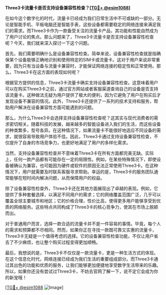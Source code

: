 **Three3卡流量卡是否支持设备兼容性检查？[[TG💪+ @esim1088](https://t.me/s/esim1088)]**

在如今这个数字化的时代，流量卡已经成为我们日常生活中不可或缺的一部分。无论是智能手机、平板电脑还是智能手表，这些设备都需要稳定的网络连接来满足我们的需求。而Three3卡作为一款备受关注的流量卡产品，其功能和性能自然成为了用户讨论的焦点。那么问题来了，Three3卡流量卡是否支持设备兼容性检查呢？今天，我们就来深入探讨一下这个问题。

首先，我们需要明确什么是设备兼容性检查。简单来说，设备兼容性检查就是指确保某个设备能够正确地识别和使用特定的SIM卡或流量卡。这对于用户来说非常重要，因为只有当设备与流量卡兼容时，才能保证网络连接的稳定性和正常使用。那么，Three3卡在这方面的表现如何呢？

根据官方提供的信息，Three3卡流量卡确实支持设备兼容性检查。这意味着用户可以在购买Three3卡之前，通过官方网站或者客服渠道查询自己的设备是否支持该流量卡。这种做法无疑为用户提供了极大的便利，因为它避免了用户在购买后才发现设备不兼容的情况。此外，Three3卡还提供了一系列的技术支持和服务，帮助用户解决在设备兼容性方面可能遇到的问题。

那么，为什么Three3卡会选择支持设备兼容性检查呢？这其实与现代消费者的需求密切相关。随着科技的发展，越来越多的智能设备进入我们的生活，而这些设备的种类繁多，型号各异。在这种情况下，如果流量卡不能很好地适应不同设备的需求，就很容易导致用户体验不佳。因此，Three3卡通过支持设备兼容性检查，不仅提升了自身的市场竞争力，也更好地满足了用户的多样化需求。

当然，支持设备兼容性检查并不意味着Three3卡在所有方面都完美无缺。实际上，任何一款产品都有可能存在一定的局限性。例如，在某些特殊情况下，即使设备被确认为兼容，也可能因为硬件或软件的原因无法正常使用Three3卡。在这种情况下，用户就需要及时联系客服寻求帮助。幸运的是，Three3卡的服务团队通常能够在短时间内解决问题，从而保障用户的权益。

除了设备兼容性检查外，Three3卡还在其他方面展现出了卓越的表现。例如，它提供了多种套餐选择，以满足不同用户的需求；它的网络覆盖范围广泛，几乎可以覆盖全球主要城市和地区；它的价格合理，性价比高，使得更多用户能够享受到优质的网络服务。这些特点共同构成了Three3卡的核心竞争力，使其在市场上脱颖而出。

对于普通用户而言，选择一款合适的流量卡并不是一件容易的事情。毕竟，每个人的需求和预算都不尽相同。然而，如果你正在寻找一款既可靠又实惠的流量卡，Three3卡无疑是一个值得考虑的选择。它的设备兼容性检查功能，不仅让用户省去了不少麻烦，也让整个购买过程变得更加顺畅。

最后，我想说的是，Three3卡不仅仅是一款流量卡，更是一种生活方式的体现。在这个信息化时代，网络连接已经成为我们生活的重要组成部分。而Three3卡通过其出色的功能和优质的服务，让我们能够更加便捷地享受数字生活带来的乐趣。所以，如果你还没有尝试过Three3卡，不妨去官网了解一下，说不定它会成为你的新宠哦！

[[TG💪+ @esim1088](https://t.me/s/esim1088) ![Image](https://i.postimg.cc/4NQfJmqS/Snipaste-2025-05-13-00-14-12.png)]